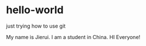 # hello-world
just trying how to use git 

My name is Jierui. I am a student in China. HI Everyone!
